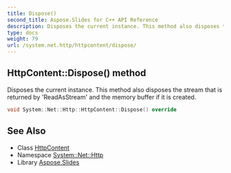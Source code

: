 ```yaml
---
title: Dispose()
second_title: Aspose.Slides for C++ API Reference
description: Disposes the current instance. This method also disposes the stream that is returned by 'ReadAsStream' and the memory buffer if it is created.
type: docs
weight: 79
url: /system.net.http/httpcontent/dispose/
---
```

## HttpContent::Dispose() method


Disposes the current instance. This method also disposes the stream that is returned by 'ReadAsStream' and the memory buffer if it is created.

```cpp
void System::Net::Http::HttpContent::Dispose() override
```

## See Also

* Class [HttpContent](../)
* Namespace [System::Net::Http](../../)
* Library [Aspose.Slides](../../../)